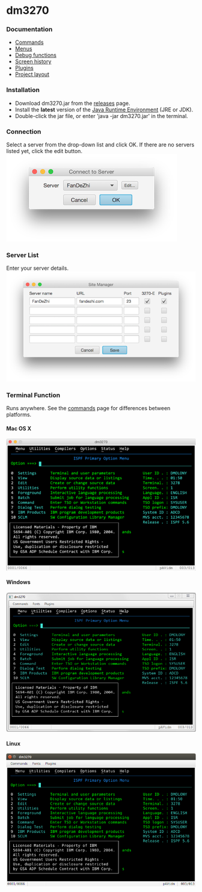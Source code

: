 # dm3270
### Documentation
* [Commands](resources/commands.md)
* [Menus](resources/menus.md)
* [Debug functions](resources/functions.md)
* [Screen history](resources/history.md)
* [Plugins](resources/plugins.md)
* [Project layout](resources/structure.md)

### Installation
* Download dm3270.jar from the [releases](https://github.com/dmolony/dm3270/releases) page.
* Install the **latest** version of the [Java Runtime Environment](http://www.oracle.com/technetwork/java/javase/downloads/index.html) (JRE or JDK).
* Double-click the jar file, or enter 'java -jar dm3270.jar' in the terminal.

### Connection
Select a server from the drop-down list and click OK. If there are no servers listed yet, click the edit button.  
![Default Connection](resources/connect1.png?raw=true "default connection")
### Server List
Enter your server details.  
![Sites](resources/sitelist.png?raw=true "site list")
### Terminal Function
Runs anywhere. See the [commands](resources/commands.md) page for differences between platforms.
#### Mac OS X
![Terminal screen](resources/osxterminal.png?raw=true "OSX")
#### Windows
![Terminal screen](resources/winterminal.png?raw=true "Windows")
#### Linux
![Terminal screen](resources/linuxterminal.png?raw=true "Ubuntu")
